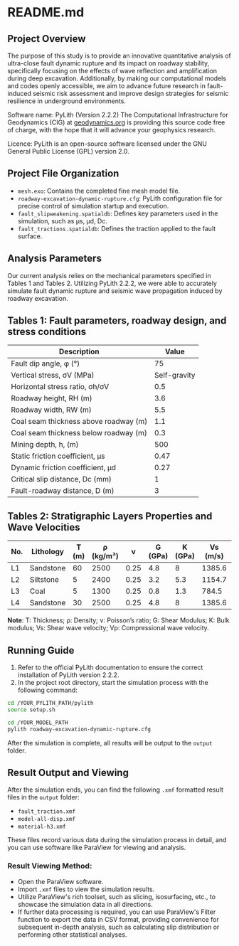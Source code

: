 # README.md

## Project Overview

The purpose of this study is to provide an innovative quantitative analysis of ultra-close fault dynamic rupture and its impact on roadway stability, specifically focusing on the effects of wave reflection and amplification during deep excavation. Additionally, by making our computational models and codes openly accessible, we aim to advance future research in fault-induced seismic risk assessment and improve design strategies for seismic resilience in underground environments.

Software name: PyLith (Version 2.2.2)
The Computational Infrastructure for Geodynamics (CIG) at [geodynamics.org](https://geodynamics.org) is providing this source code free of charge, with the hope that it will advance your geophysics research.

Licence: PyLith is an open-source software licensed under the GNU General Public License (GPL) version 2.0.

<!-- This project focuses on finite element analysis of geological models, particularly simulating the complex processes of crustal deformation. With the help of PyLith software, we have successfully constructed a fine mesh model and executed a series of simulation steps to explore the dynamic behavior of the roadway excavation induced rupture. Through this README, you will be able to understand the model configuration and processing methods. -->

## Project File Organization

- `mesh.exo`: Contains the completed fine mesh model file.
- `roadway-excavation-dynamic-rupture.cfg`: PyLith configuration file for precise control of simulation startup and execution.
- `fault_slipweakening.spatialdb`: Defines key parameters used in the simulation, such as μs, μd, Dc.
- `fault_tractions.spatialdb`: Defines the traction applied to the fault surface.

## Analysis Parameters

Our current analysis relies on the mechanical parameters specified in Tables 1 and Tables 2. Utilizing PyLith 2.2.2, we were able to accurately simulate fault dynamic rupture and seismic wave propagation induced by roadway excavation.

## Tables 1: Fault parameters, roadway design, and stress conditions

| Description | Value |  
| --- | --- |  
| Fault dip angle, φ (°) | 75 |  
| Vertical stress, σV (MPa) | Self-gravity |  
| Horizontal stress ratio, σh/σV | 0.5 |  
| Roadway height, RH (m) | 3.6 |  
| Roadway width, RW (m) | 5.5 |  
| Coal seam thickness above roadway (m) | 1.1 |  
| Coal seam thickness below roadway (m) | 0.3 |  
| Mining depth, h, (m) | 500 |  
| Static friction coefficient, μs | 0.47 |  
| Dynamic friction coefficient, μd | 0.27 |  
| Critical slip distance, Dc (mm) | 1 |  
| Fault-roadway distance, D (m) | 3 |

## Tables 2: Stratigraphic Layers Properties and Wave Velocities

| No. | Lithology | T (m) | ρ (kg/m³) | ν | G (GPa) | K (GPa) | Vs (m/s) | Vp (m/s) |  
| --- | --- | --- | --- | --- | --- | --- | --- | --- |  
| L1 | Sandstone | 60 | 2500 | 0.25 | 4.8 | 8 | 1385.6 | 2400 |  
| L2 | Siltstone | 5 | 2400 | 0.25 | 3.2 | 5.3 | 1154.7 | 2000 |  
| L3 | Coal | 5 | 1300 | 0.25 | 0.8 | 1.3 | 784.5 | 1358.7 |  
| L4 | Sandstone | 30 | 2500 | 0.25 | 4.8 | 8 | 1385.6 | 2400 |  
  
**Note**: T: Thickness; ρ: Density; ν: Poisson’s ratio; G: Shear Modulus; K: Bulk modulus; Vs: Shear wave velocity; Vp: Compressional wave velocity.

## Running Guide

1. Refer to the official PyLith documentation to ensure the correct installation of PyLith version 2.2.2.
2. In the project root directory, start the simulation process with the following command:

```bash
cd /YOUR_PYLITH_PATH/pylith
source setup.sh

cd /YOUR_MODEL_PATH
pylith roadway-excavation-dynamic-rupture.cfg
```

After the simulation is complete, all results will be output to the `output` folder.

## Result Output and Viewing

After the simulation ends, you can find the following `.xmf` formatted result files in the `output` folder:

- `fault_traction.xmf`
- `model-all-disp.xmf`
- `material-h3.xmf`

These files record various data during the simulation process in detail, and you can use software like ParaView for viewing and analysis.

### Result Viewing Method:

- Open the ParaView software.
- Import `.xmf` files to view the simulation results.
- Utilize ParaView's rich toolset, such as slicing, isosurfacing, etc., to showcase the simulation data in all directions.
- If further data processing is required, you can use ParaView's Filter function to export the data in CSV format, providing convenience for subsequent in-depth analysis, such as calculating slip distribution or performing other statistical analyses.
